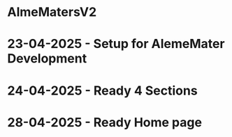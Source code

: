 # AlmeMatersV2


# 23-04-2025 - Setup for AlemeMater Development

# 24-04-2025 - Ready 4 Sections

# 28-04-2025 - Ready Home page